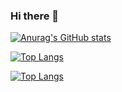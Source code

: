 ### Hi there 👋

[![Anurag's GitHub stats](https://github-readme-stats.vercel.app/api?username=harjasnagi&show_icons=true&theme=nightowl)](https://github.com/anuraghazra/github-readme-stats)

[![Top Langs](https://github-readme-stats.vercel.app/api/top-langs/?username=harjasnagi)](https://github.com/anuraghazra/github-readme-stats)

[![Top Langs](https://github-readme-stats.vercel.app/api/top-langs/?username=harjasnagi&layout=compact)](https://github.com/anuraghazra/github-readme-stats)

<!--
**harjasnagi/harjasnagi** is a ✨ _special_ ✨ repository because its `README.md` (this file) appears on your GitHub profile.

Here are some ideas to get you started:

- 🔭 I’m currently working on ...
- 🌱 I’m currently learning ...
- 👯 I’m looking to collaborate on ...
- 🤔 I’m looking for help with ...
- 💬 Ask me about ...
- 📫 How to reach me: ...
- 😄 Pronouns: ...
- ⚡ Fun fact: ...
-->
